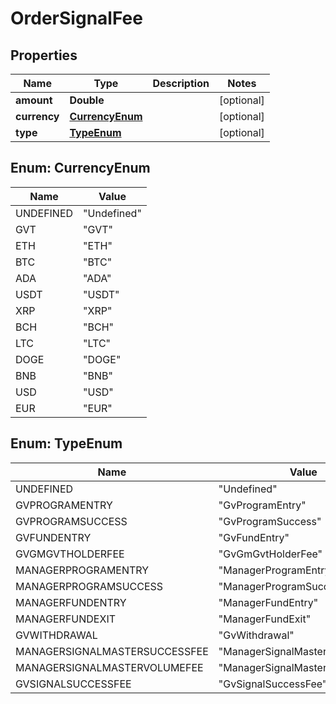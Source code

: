 
# OrderSignalFee

## Properties
Name | Type | Description | Notes
------------ | ------------- | ------------- | -------------
**amount** | **Double** |  |  [optional]
**currency** | [**CurrencyEnum**](#CurrencyEnum) |  |  [optional]
**type** | [**TypeEnum**](#TypeEnum) |  |  [optional]


<a name="CurrencyEnum"></a>
## Enum: CurrencyEnum
Name | Value
---- | -----
UNDEFINED | &quot;Undefined&quot;
GVT | &quot;GVT&quot;
ETH | &quot;ETH&quot;
BTC | &quot;BTC&quot;
ADA | &quot;ADA&quot;
USDT | &quot;USDT&quot;
XRP | &quot;XRP&quot;
BCH | &quot;BCH&quot;
LTC | &quot;LTC&quot;
DOGE | &quot;DOGE&quot;
BNB | &quot;BNB&quot;
USD | &quot;USD&quot;
EUR | &quot;EUR&quot;


<a name="TypeEnum"></a>
## Enum: TypeEnum
Name | Value
---- | -----
UNDEFINED | &quot;Undefined&quot;
GVPROGRAMENTRY | &quot;GvProgramEntry&quot;
GVPROGRAMSUCCESS | &quot;GvProgramSuccess&quot;
GVFUNDENTRY | &quot;GvFundEntry&quot;
GVGMGVTHOLDERFEE | &quot;GvGmGvtHolderFee&quot;
MANAGERPROGRAMENTRY | &quot;ManagerProgramEntry&quot;
MANAGERPROGRAMSUCCESS | &quot;ManagerProgramSuccess&quot;
MANAGERFUNDENTRY | &quot;ManagerFundEntry&quot;
MANAGERFUNDEXIT | &quot;ManagerFundExit&quot;
GVWITHDRAWAL | &quot;GvWithdrawal&quot;
MANAGERSIGNALMASTERSUCCESSFEE | &quot;ManagerSignalMasterSuccessFee&quot;
MANAGERSIGNALMASTERVOLUMEFEE | &quot;ManagerSignalMasterVolumeFee&quot;
GVSIGNALSUCCESSFEE | &quot;GvSignalSuccessFee&quot;



